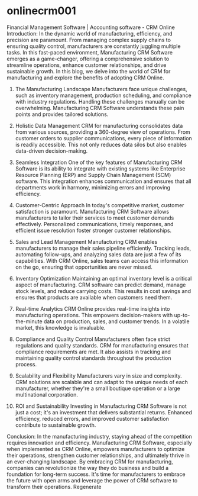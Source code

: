 # onlinecrm001
Financial Management Software | Accounting software - CRM Online
Introduction:
In the dynamic world of manufacturing, efficiency, and precision are paramount. From managing complex supply chains to ensuring quality control, manufacturers are constantly juggling multiple tasks. In this fast-paced environment, Manufacturing CRM Software emerges as a game-changer, offering a comprehensive solution to streamline operations, enhance customer relationships, and drive sustainable growth. In this blog, we delve into the world of CRM for manufacturing and explore the benefits of adopting CRM Online.

1. The Manufacturing Landscape
Manufacturers face unique challenges, such as inventory management, production scheduling, and compliance with industry regulations. Handling these challenges manually can be overwhelming. Manufacturing CRM Software understands these pain points and provides tailored solutions.

2. Holistic Data Management
CRM for manufacturing consolidates data from various sources, providing a 360-degree view of operations. From customer orders to supplier communications, every piece of information is readily accessible. This not only reduces data silos but also enables data-driven decision-making.

3. Seamless Integration
One of the key features of Manufacturing CRM Software is its ability to integrate with existing systems like Enterprise Resource Planning (ERP) and Supply Chain Management (SCM) software. This integration enhances communication and ensures that all departments work in harmony, minimizing errors and improving efficiency.

4. Customer-Centric Approach
In today's competitive market, customer satisfaction is paramount. Manufacturing CRM Software allows manufacturers to tailor their services to meet customer demands effectively. Personalized communications, timely responses, and efficient issue resolution foster stronger customer relationships.

5. Sales and Lead Management
Manufacturing CRM enables manufacturers to manage their sales pipeline efficiently. Tracking leads, automating follow-ups, and analyzing sales data are just a few of its capabilities. With CRM Online, sales teams can access this information on the go, ensuring that opportunities are never missed.

6. Inventory Optimization
Maintaining an optimal inventory level is a critical aspect of manufacturing. CRM software can predict demand, manage stock levels, and reduce carrying costs. This results in cost savings and ensures that products are available when customers need them.

7. Real-time Analytics
CRM Online provides real-time insights into manufacturing operations. This empowers decision-makers with up-to-the-minute data on production, sales, and customer trends. In a volatile market, this knowledge is invaluable.

8. Compliance and Quality Control
Manufacturers often face strict regulations and quality standards. CRM for manufacturing ensures that compliance requirements are met. It also assists in tracking and maintaining quality control standards throughout the production process.

9. Scalability and Flexibility
Manufacturers vary in size and complexity. CRM solutions are scalable and can adapt to the unique needs of each manufacturer, whether they're a small boutique operation or a large multinational corporation.

10. ROI and Sustainability
Investing in Manufacturing CRM Software is not just a cost; it's an investment that delivers substantial returns. Enhanced efficiency, reduced errors, and improved customer satisfaction contribute to sustainable growth.

Conclusion:
In the manufacturing industry, staying ahead of the competition requires innovation and efficiency. Manufacturing CRM Software, especially when implemented as CRM Online, empowers manufacturers to optimize their operations, strengthen customer relationships, and ultimately thrive in an ever-changing landscape. By embracing CRM for manufacturing, companies can revolutionize the way they do business and build a foundation for long-term success. It's time for manufacturers to embrace the future with open arms and leverage the power of CRM software to transform their operations.
Regenerate
